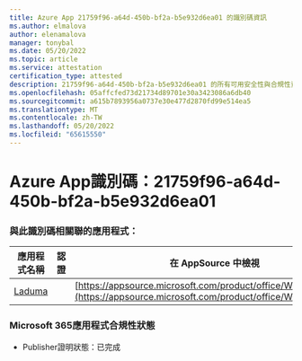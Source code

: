```yaml
---
title: Azure App 21759f96-a64d-450b-bf2a-b5e932d6ea01 的識別碼資訊
ms.author: elmalova
author: elenamalova
manager: tonybal
ms.date: 05/20/2022
ms.topic: article
ms.service: attestation
certification_type: attested
description: 21759f96-a64d-450b-bf2a-b5e932d6ea01 的所有可用安全性與合規性資訊。
ms.openlocfilehash: 05affcfed73d21734d89701e30a3423086a6db40
ms.sourcegitcommit: a615b7893956a0737e30e477d2870fd99e514ea5
ms.translationtype: MT
ms.contentlocale: zh-TW
ms.lasthandoff: 05/20/2022
ms.locfileid: "65615550"
---
```

# <a name="azure-app-id-21759f96-a64d-450b-bf2a-b5e932d6ea01"></a>Azure App識別碼：21759f96-a64d-450b-bf2a-b5e932d6ea01


### <a name="apps-associated-with-this-id"></a>與此識別碼相關聯的應用程式：
| **應用程式名稱** | **認證** | **在 AppSource 中檢視** |
|--------------|---------------|-----------------------|
| [Laduma](../forward/WA200003907.md) |  | [https://appsource.microsoft.com/product/office/WA200003907](https://appsource.microsoft.com/product/office/WA200003907) |

### <a name="microsoft-365-app-compliance-status"></a>Microsoft 365應用程式合規性狀態
- Publisher證明狀態：已完成
